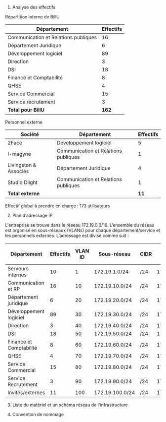 

1. Analyse des effectifs

Répartition interne de BillU

|Département|Effectifs|
|---|---|
|Communication et Relations publiques|16|
|Département Juridique|6|
|Développement logiciel|89|
|Direction|3|
|DSI|18|
|Finance et Comptabilité|8|
|QHSE|4|
|Service Commercial|15|
|Service recrutement|3|
|**Total pour BillU**|**162**|

Personnel externe

|Société|Département|Effectifs|
|---|---|---|
|2Face|Développement logiciel|5|
|I-magyne|Communication et Relations publiques|1|
|Livingston & Associés|Département Juridique|4|
|Studio Dlight|Communication et Relations publiques|1|
|**Total externe**||**11**|

Effectif global à prendre en charge : 173 utilisateurs

2. Plan d’adressage IP

L'entreprise se trouve dans le réseau 172.19.0.0/16.
L’ensemble du réseau est organisé en sous-réseaux (VLANs) pour chaque département/service et les personnels externes. 
L’adressage est divisé comme suit :

| Département               | Effectifs | VLAN ID | Sous-réseau        | CIDR | Première adresse utilisable | Dernière adresse utilisable | Adresse de broadcast | Adresses disponibles | Adresses utilisables |
|---------------------------|-----------|---------|--------------------|------|----------------------------|----------------------------|----------------------|----------------------|----------------------|
| Serveurs internes          | 10        | 1       | 172.19.1.0/24      | /24  | 172.19.1.2                | 172.19.1.254              | 172.19.1.255         | 256                  | 254                  |
| Communication et RP        | 16        | 10      | 172.19.10.0/24     | /24  | 172.19.10.1               | 172.19.10.254             | 172.19.10.255        | 256                  | 254                  |
| Département juridique      | 6         | 20      | 172.19.20.0/24     | /24  | 172.19.20.1               | 172.19.20.254             | 172.19.20.255        | 256                  | 254                  |
| Développement logiciel     | 89        | 30      | 172.19.30.0/24     | /24  | 172.19.30.1               | 172.19.30.254             | 172.19.30.255        | 256                  | 254                  |
| Direction                  | 3         | 40      | 172.19.40.0/24     | /24  | 172.19.40.1               | 172.19.40.254             | 172.19.40.255        | 256                  | 254                  |
| DSI                        | 18        | 50      | 172.19.50.0/24     | /24  | 172.19.50.1               | 172.19.50.254             | 172.19.50.255        | 256                  | 254                  |
| Finance et Comptabilité    | 8         | 60      | 172.19.60.0/24     | /24  | 172.19.60.1               | 172.19.60.254             | 172.19.60.255        | 256                  | 254                  |
| QHSE                       | 4         | 70      | 172.19.70.0/24     | /24  | 172.19.70.1               | 172.19.70.254             | 172.19.70.255        | 256                  | 254                  |
| Service Commercial         | 15        | 80      | 172.19.80.0/24     | /24  | 172.19.80.1               | 172.19.80.254             | 172.19.80.255        | 256                  | 254                  |
| Service Recrutement        | 3         | 90      | 172.19.90.0/24     | /24  | 172.19.90.1               | 172.19.90.254             | 172.19.90.255        | 256                  | 254                  |
| Invités/externes           | 11        | 100     | 172.19.100.0/24    | /24  | 172.19.100.1              | 172.19.100.254            | 172.19.100.255       | 256                  | 254                  |



3. Liste du matériel et un schéma réseau de l'infrastructure





4. Convention de nommage




